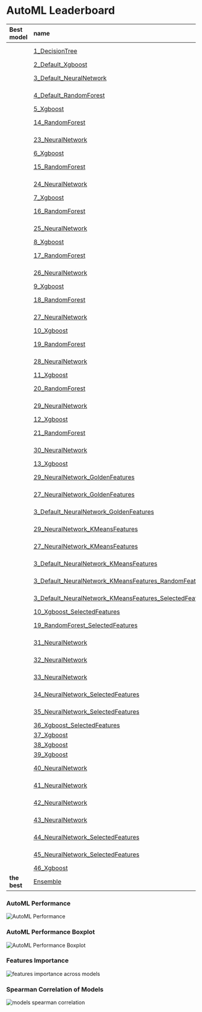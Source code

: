 # AutoML Leaderboard

| Best model   | name                                                                                                                         | model_type     | metric_type   |   metric_value |   train_time |
|:-------------|:-----------------------------------------------------------------------------------------------------------------------------|:---------------|:--------------|---------------:|-------------:|
|              | [1_DecisionTree](1_DecisionTree/README.md)                                                                                   | Decision Tree  | mae           |       0.775967 |        18.36 |
|              | [2_Default_Xgboost](2_Default_Xgboost/README.md)                                                                             | Xgboost        | mae           |       0.739853 |        15.9  |
|              | [3_Default_NeuralNetwork](3_Default_NeuralNetwork/README.md)                                                                 | Neural Network | mae           |       0.735845 |         9.01 |
|              | [4_Default_RandomForest](4_Default_RandomForest/README.md)                                                                   | Random Forest  | mae           |       0.764073 |        25.09 |
|              | [5_Xgboost](5_Xgboost/README.md)                                                                                             | Xgboost        | mae           |       0.742428 |        20.77 |
|              | [14_RandomForest](14_RandomForest/README.md)                                                                                 | Random Forest  | mae           |       0.766006 |        34.96 |
|              | [23_NeuralNetwork](23_NeuralNetwork/README.md)                                                                               | Neural Network | mae           |       0.746786 |         5.63 |
|              | [6_Xgboost](6_Xgboost/README.md)                                                                                             | Xgboost        | mae           |       0.743129 |        18.97 |
|              | [15_RandomForest](15_RandomForest/README.md)                                                                                 | Random Forest  | mae           |       0.774187 |        20.63 |
|              | [24_NeuralNetwork](24_NeuralNetwork/README.md)                                                                               | Neural Network | mae           |       0.7423   |        10.36 |
|              | [7_Xgboost](7_Xgboost/README.md)                                                                                             | Xgboost        | mae           |       0.740665 |        16.11 |
|              | [16_RandomForest](16_RandomForest/README.md)                                                                                 | Random Forest  | mae           |       0.751559 |        35.27 |
|              | [25_NeuralNetwork](25_NeuralNetwork/README.md)                                                                               | Neural Network | mae           |       0.738366 |        13.58 |
|              | [8_Xgboost](8_Xgboost/README.md)                                                                                             | Xgboost        | mae           |       0.744407 |        14.78 |
|              | [17_RandomForest](17_RandomForest/README.md)                                                                                 | Random Forest  | mae           |       0.752945 |        25.65 |
|              | [26_NeuralNetwork](26_NeuralNetwork/README.md)                                                                               | Neural Network | mae           |       0.746317 |        11.05 |
|              | [9_Xgboost](9_Xgboost/README.md)                                                                                             | Xgboost        | mae           |       0.738622 |        12.99 |
|              | [18_RandomForest](18_RandomForest/README.md)                                                                                 | Random Forest  | mae           |       0.748434 |        33.61 |
|              | [27_NeuralNetwork](27_NeuralNetwork/README.md)                                                                               | Neural Network | mae           |       0.734409 |        10.63 |
|              | [10_Xgboost](10_Xgboost/README.md)                                                                                           | Xgboost        | mae           |       0.737874 |        11.53 |
|              | [19_RandomForest](19_RandomForest/README.md)                                                                                 | Random Forest  | mae           |       0.748217 |        33.98 |
|              | [28_NeuralNetwork](28_NeuralNetwork/README.md)                                                                               | Neural Network | mae           |       0.746649 |         8.36 |
|              | [11_Xgboost](11_Xgboost/README.md)                                                                                           | Xgboost        | mae           |       0.742348 |        33.84 |
|              | [20_RandomForest](20_RandomForest/README.md)                                                                                 | Random Forest  | mae           |       0.765348 |        21.66 |
|              | [29_NeuralNetwork](29_NeuralNetwork/README.md)                                                                               | Neural Network | mae           |       0.73315  |         7.01 |
|              | [12_Xgboost](12_Xgboost/README.md)                                                                                           | Xgboost        | mae           |       0.741023 |        15.57 |
|              | [21_RandomForest](21_RandomForest/README.md)                                                                                 | Random Forest  | mae           |       0.76507  |        17.54 |
|              | [30_NeuralNetwork](30_NeuralNetwork/README.md)                                                                               | Neural Network | mae           |       0.745952 |         9.73 |
|              | [13_Xgboost](13_Xgboost/README.md)                                                                                           | Xgboost        | mae           |       0.739711 |        27.33 |
|              | [29_NeuralNetwork_GoldenFeatures](29_NeuralNetwork_GoldenFeatures/README.md)                                                 | Neural Network | mae           |       0.737131 |        15.57 |
|              | [27_NeuralNetwork_GoldenFeatures](27_NeuralNetwork_GoldenFeatures/README.md)                                                 | Neural Network | mae           |       0.734852 |         9.75 |
|              | [3_Default_NeuralNetwork_GoldenFeatures](3_Default_NeuralNetwork_GoldenFeatures/README.md)                                   | Neural Network | mae           |       0.740754 |        12.38 |
|              | [29_NeuralNetwork_KMeansFeatures](29_NeuralNetwork_KMeansFeatures/README.md)                                                 | Neural Network | mae           |       0.735142 |         7.69 |
|              | [27_NeuralNetwork_KMeansFeatures](27_NeuralNetwork_KMeansFeatures/README.md)                                                 | Neural Network | mae           |       0.741994 |        12.9  |
|              | [3_Default_NeuralNetwork_KMeansFeatures](3_Default_NeuralNetwork_KMeansFeatures/README.md)                                   | Neural Network | mae           |       0.732283 |        11.42 |
|              | [3_Default_NeuralNetwork_KMeansFeatures_RandomFeature](3_Default_NeuralNetwork_KMeansFeatures_RandomFeature/README.md)       | Neural Network | mae           |       0.73615  |         9.02 |
|              | [3_Default_NeuralNetwork_KMeansFeatures_SelectedFeatures](3_Default_NeuralNetwork_KMeansFeatures_SelectedFeatures/README.md) | Neural Network | mae           |       0.733299 |        10.77 |
|              | [10_Xgboost_SelectedFeatures](10_Xgboost_SelectedFeatures/README.md)                                                         | Xgboost        | mae           |       0.737765 |        10.9  |
|              | [19_RandomForest_SelectedFeatures](19_RandomForest_SelectedFeatures/README.md)                                               | Random Forest  | mae           |       0.748362 |        42.92 |
|              | [31_NeuralNetwork](31_NeuralNetwork/README.md)                                                                               | Neural Network | mae           |       0.737586 |        11.09 |
|              | [32_NeuralNetwork](32_NeuralNetwork/README.md)                                                                               | Neural Network | mae           |       0.738965 |         9.21 |
|              | [33_NeuralNetwork](33_NeuralNetwork/README.md)                                                                               | Neural Network | mae           |       0.744587 |         8.8  |
|              | [34_NeuralNetwork_SelectedFeatures](34_NeuralNetwork_SelectedFeatures/README.md)                                             | Neural Network | mae           |       0.740272 |         9.64 |
|              | [35_NeuralNetwork_SelectedFeatures](35_NeuralNetwork_SelectedFeatures/README.md)                                             | Neural Network | mae           |       0.742645 |        14.32 |
|              | [36_Xgboost_SelectedFeatures](36_Xgboost_SelectedFeatures/README.md)                                                         | Xgboost        | mae           |       0.738718 |         8.41 |
|              | [37_Xgboost](37_Xgboost/README.md)                                                                                           | Xgboost        | mae           |       0.73866  |        13.67 |
|              | [38_Xgboost](38_Xgboost/README.md)                                                                                           | Xgboost        | mae           |       0.73815  |        13.91 |
|              | [39_Xgboost](39_Xgboost/README.md)                                                                                           | Xgboost        | mae           |       0.741008 |        17.6  |
|              | [40_NeuralNetwork](40_NeuralNetwork/README.md)                                                                               | Neural Network | mae           |       0.734692 |        10.22 |
|              | [41_NeuralNetwork](41_NeuralNetwork/README.md)                                                                               | Neural Network | mae           |       0.739673 |        18.54 |
|              | [42_NeuralNetwork](42_NeuralNetwork/README.md)                                                                               | Neural Network | mae           |       0.74704  |         6.84 |
|              | [43_NeuralNetwork](43_NeuralNetwork/README.md)                                                                               | Neural Network | mae           |       0.735633 |         7.3  |
|              | [44_NeuralNetwork_SelectedFeatures](44_NeuralNetwork_SelectedFeatures/README.md)                                             | Neural Network | mae           |       0.737842 |        19.07 |
|              | [45_NeuralNetwork_SelectedFeatures](45_NeuralNetwork_SelectedFeatures/README.md)                                             | Neural Network | mae           |       0.741446 |        14.75 |
|              | [46_Xgboost](46_Xgboost/README.md)                                                                                           | Xgboost        | mae           |       0.737441 |        13.93 |
| **the best** | [Ensemble](Ensemble/README.md)                                                                                               | Ensemble       | mae           |       0.730413 |         7.23 |

### AutoML Performance
![AutoML Performance](ldb_performance.png)

### AutoML Performance Boxplot
![AutoML Performance Boxplot](ldb_performance_boxplot.png)

### Features Importance
![features importance across models](features_heatmap.png)



### Spearman Correlation of Models
![models spearman correlation](correlation_heatmap.png)

